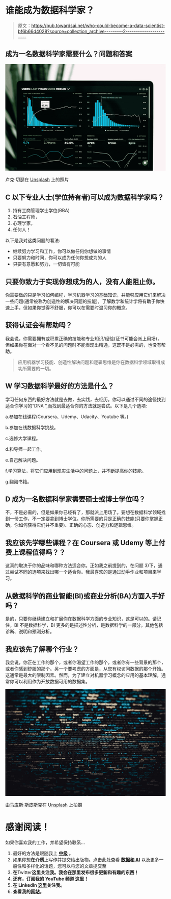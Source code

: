 # 谁能成为数据科学家？

> 原文：<https://pub.towardsai.net/who-could-become-a-data-scientist-bf6b66d4028?source=collection_archive---------2----------------------->

## 成为一名数据科学家需要什么？问题和答案

![](img/177f2fb5ba58501aac7b4e6a2cfedde4.png)

卢克·切瑟在 [Unsplash](https://unsplash.com?utm_source=medium&utm_medium=referral) 上的照片

## C 以下专业人士(学位持有者)可以成为数据科学家吗？

1.  持有工商管理学士学位(BBA)
2.  石油工程师，
3.  心理学家，
4.  任何人！

以下是我对这类问题的看法:

*   继续努力学习和工作，你可以做任何你想做的事情
*   只要努力和时间，你可以成为任何你想成为的人
*   只要有意愿和努力，一切皆有可能

## 只要你致力于实现你想成为的人，没有人能阻止你。

你需要做的只是学习如何编程，学习机器学习的基础知识，并能够应用它们来解决一些问题(通常被称为创造性的解决问题的技能)，了解数学和统计学将有助于你快速上手，但如果你觉得不舒服，你可以在需要时温习你的概念。

## 获得认证会有帮助吗？

我会说，你需要拥有或积累正确的技能和专业知识/经验(证书可能会派上用场)，但如果你在面对一个看不见的问题时不能表现出精通，这既不是必需的，也没有帮助。

> 应用机器学习技能、创造性解决问题和逻辑思维是你在数据科学领域取得成功所需要的一切。

## W 学习数据科学最好的方法是什么？

学习任何东西的最好方法就是去做，去实践，去经历。你可以通过不同的途径找到适合你学习的“DNA ”,而找到最适合你的方法就是尝试。以下是几个选项:

a.参加在线课程(Coursera、Udemy、Udacity、Youtube 等。)

b.参加在线数据科学挑战。

c.选修大学课程。

d.和导师一起工作。

e.自己解决问题。

f.学习算法，将它们应用到现实生活中的问题上，并不断提高你的技能。

g.翻阅书籍。

## D 成为一名数据科学家需要硕士或博士学位吗？

不，不是必需的，但是如果你已经有了，那就派上用场了。要想在数据科学领域找到一份工作，不一定要拿到博士学位。你所需要的只是正确的技能(只要你掌握正确，你如何获得它们并不重要)、正确的心态、创造力和逻辑思维。

## 我应该先学哪些课程？在 Coursera 或 Udemy 等上付费上课程值得吗？？

这真的取决于你的品味和哪种方法适合你。正如我之前提到的，在问题 3)下，通过尝试不同的选项来找出哪一个适合你。我最喜欢的是通过动手作业和项目来学习。

## 从数据科学的商业智能(BI)或商业分析(BA)方面入手好吗？

是的，只要你继续建立和扩展你在数据科学方面的专业知识，这是可以的。请记住，BI 不是数据科学，BI 更多的是描述性分析，是数据科学的一部分。其他包括诊断、说明和预测分析。

## 我应该先了解哪个行业？

我会说，你正在工作的那个，或者你渴望工作的那个，或者你有一些背景的那个，或者你感到舒服的那个。另一个要考虑的方面是，从您有权访问数据的那个开始。这通常是最大的限制因素。然而，为了建立对机器学习概念的应用的基本理解，通常你可以利用作为开放数据可用的数据集。

![](img/100d8c2d92c6bf14a780e9b29a56119d.png)

由[马库斯·斯皮斯克](https://unsplash.com/@markusspiske?utm_source=medium&utm_medium=referral)在 [Unsplash](https://unsplash.com?utm_source=medium&utm_medium=referral) 上拍摄

# 感谢阅读！

如果你喜欢我的工作，并希望保持联系…

1.  最好的方法是跟随我上 [**中级**](https://medium.com/@channaseeb) 。
2.  如果你想**在介质**上写作并提交给出版物。点击此处查看 [**数据和 AI**](https://medium.com/data-and-ai) 以及更多一般性和多样化的话题，您可以将您的文章提交至[](https://medium.com/diversified-knowledge)
3.  **在**Twitter**这里关注我。我会在那里发布很多更新和有趣的东西！**
4.  **还有，订阅我的 **YouTube 频道** [这里](https://www.youtube.com/channel/UCAbnQ5KV9pnz1sLoRvx9v_w?view_as=subscriber)！**
5.  **在 **LinkedIn** [这里](https://www.linkedin.com/in/channaseeb/)关注我。**
6.  **查看我的[网站](https://sites.google.com/site/channaseeb/home?authuser=0)。**